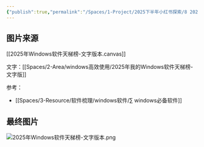 ```yaml
---
{"publish":true,"permalink":"/Spaces/1-Project/2025下半年小红书探索/8 2025我的Windows软件天梯榜-文字版.md","created":"2025-07-15","modified":"2025-07-25","published":"2025-07-29T23:04:32.707+08:00","cssclasses":""}
---
```



## 图片来源

[[2025年Windows软件天梯榜-文字版本.canvas]]

文字：[[Spaces/2-Area/windows高效使用/2025年我的Windows软件天梯榜-文字版]]

参考：

- [[Spaces/3-Resource/软件梳理/windows软件/∑ windows必备软件]]

## 最终图片

![2025年Windows软件天梯榜-文字版本.png](https://pub-pic.oldwinter.top/2025/07/f8445d9700fff846183932b7a739e79e.png)
